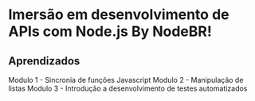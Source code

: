 # Imersão em desenvolvimento de APIs com Node.js By NodeBR!

## Aprendizados

Modulo 1 - Sincronia de funções Javascript
Modulo 2 - Manipulação de listas
Modulo 3 - Introdução a desenvolvimento de testes automatizados
